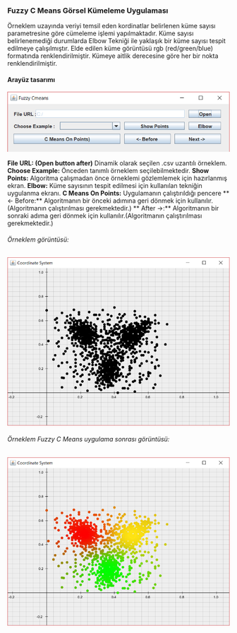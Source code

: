 ### Fuzzy C Means Görsel Kümeleme Uygulaması

Örneklem uzayında veriyi temsil eden kordinatlar belirlenen küme sayısı parametresine göre cümeleme işlemi yapılmaktadır. Küme sayısı belirlenemediği durumlarda Elbow Tekniği ile yaklaşık bir küme sayısı tespit edilmeye çalışılmıştır. Elde edilen küme görüntüsü rgb (red/green/blue) formatında renklendirilmiştir. Kümeye aitlik derecesine göre her bir nokta renklendirilmiştir. 

#### Arayüz tasarımı

![](img/interface.png)

**File URL: (Open button after)** Dinamik olarak seçilen .csv uzantılı örneklem.
**Choose Example:** Önceden tanımlı örneklem seçilebilmektedir.
**Show Points:** Algoritma çalışmadan önce örneklemi gözlemlemek için hazırlanmış ekran.
**Elbow:** Küme sayısının tespit edilmesi için kullanılan tekniğin uygulanma ekranı.
**C Means On Points:** Uygulamanın çalıştırıldığı pencere
** <- Before:** Algoritmanın bir önceki adımına geri dönmek için kullanılır. (Algoritmanın çalıştırılması gerekmektedir.)
** After ->:** Algoritmanın bir sonraki adıma geri dönmek için kullanılır.(Algoritmanın çalıştırılması gerekmektedir.)

###### Örneklem görüntüsü:

![](img/sample.png)



###### Örneklem Fuzzy C Means uygulama sonrası görüntüsü:

![](img/cmeans.png)

